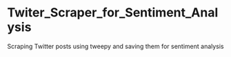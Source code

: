 ﻿# Twiter_Scraper_for_Sentiment_Analysis

Scraping Twitter posts using tweepy and saving them for sentiment analysis
